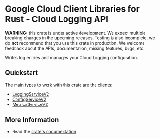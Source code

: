 # Google Cloud Client Libraries for Rust - Cloud Logging API

<!-- Code generated by sidekick. DO NOT EDIT. -->

**WARNING:** this crate is under active development. We expect multiple breaking
changes in the upcoming releases. Testing is also incomplete, we do **not**
recommend that you use this crate in production. We welcome feedback about the
APIs, documentation, missing features, bugs, etc.

Writes log entries and manages your Cloud Logging configuration.

## Quickstart

The main types to work with this crate are the clients:

* [LoggingServiceV2]
* [ConfigServiceV2]
* [MetricsServiceV2]

## More Information

* Read the [crate's documentation](https://docs.rs/google-cloud-logging-v2/latest/google-cloud-logging-v2)

[LoggingServiceV2]: https://docs.rs/google-cloud-logging-v2/latest/google_cloud_logging_v2/client/struct.LoggingServiceV2.html
[ConfigServiceV2]: https://docs.rs/google-cloud-logging-v2/latest/google_cloud_logging_v2/client/struct.ConfigServiceV2.html
[MetricsServiceV2]: https://docs.rs/google-cloud-logging-v2/latest/google_cloud_logging_v2/client/struct.MetricsServiceV2.html
